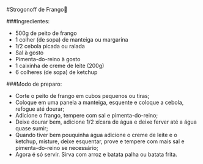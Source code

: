 #Strogonoff de Frango:chicken:

###Ingredientes:

 - 500g de peito de frango
 - 1 colher (de sopa) de manteiga ou margarina
 - 1/2 cebola picada ou ralada
 - Sal à gosto
 - Pimenta-do-reino à gosto
 - 1 caixinha de creme de leite (200g)
 - 6 colheres (de sopa) de ketchup

###Modo de preparo:

- Corte o peito de frango em cubos pequenos ou tiras;
- Coloque em uma panela a manteiga, esquente e coloque a cebola, refogue até dourar;
- Adicione o frango, tempere com sal e pimenta-do-reino;
- Deixe dourar bem, adicione 1/2 xícara de água e deixe ferver até a água quase sumir;
- Quando tiver bem pouquinha água adicione o creme de leite e o ketchup, misture, deixe esquentar, prove e tempere com mais sal e pimenta-do-reino se necessário;
- Agora é só servir. Sirva com arroz e batata palha ou batata frita.

